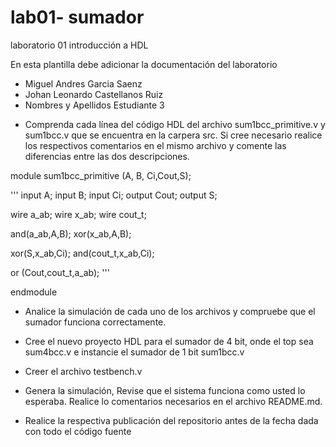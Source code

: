 # lab01- sumador 
laboratorio 01 introducción a HDL

En esta plantilla debe adicionar la documentación del laboratorio

* Miguel Andres Garcia Saenz
* Johan Leonardo Castellanos Ruiz
* Nombres y Apellidos Estudiante 3

- Comprenda cada línea del código HDL del archivo sum1bcc_primitive.v y sum1bcc.v que se encuentra en la carpera src. Si cree necesario       realice los respectivos comentarios en el mismo archivo y comente las diferencias entre las dos descripciones.

module sum1bcc_primitive (A, B, Ci,Cout,S);
  
  '''
  input  A;
  input  B;
  input  Ci;
  output Cout;
  output S;

  wire a_ab;
  wire x_ab;
  wire cout_t;

  and(a_ab,A,B);
  xor(x_ab,A,B);

  xor(S,x_ab,Ci);
  and(cout_t,x_ab,Ci);

  or (Cout,cout_t,a_ab);
  '''

endmodule

- Analice la simulación de cada uno de los archivos y compruebe que el sumador funciona correctamente.

- Cree el nuevo proyecto HDL para el sumador de 4 bit, onde el top sea sum4bcc.v e instancie el sumador de 1 bit sum1bcc.v

- Creer el archivo testbench.v

- Genera la simulación, Revise que el sistema funciona como usted lo esperaba. Realice lo comentarios necesarios en el archivo README.md.

- Realice la respectiva publicación del repositorio antes de la fecha dada con todo el código fuente
